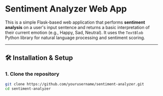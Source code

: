 # Sentiment Analyzer Web App

This is a simple Flask-based web application that performs **sentiment analysis** on a user's input sentence and returns a basic interpretation of their current emotion (e.g., Happy, Sad, Neutral). It uses the `TextBlob` Python library for natural language processing and sentiment scoring.

---

## 🛠️ Installation & Setup

### 1. Clone the repository

```bash
git clone https://github.com/yourusername/sentiment-analyzer.git
cd sentiment-analyzer
